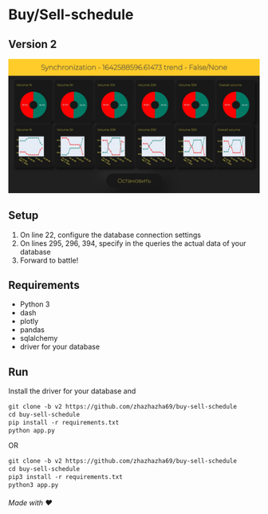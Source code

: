 # Buy/Sell-schedule 
## Version 2
![Screenshot](https://github.com/zhazhazha69/buy-sell-schedule/blob/v2/Screenshot.jpg?raw=true)

## Setup
1. On line 22, configure the database connection settings
2. On lines 295, 296, 394, specify in the queries the actual data of your database
3. Forward to battle!

## Requirements
- Python 3
- dash
- plotly
- pandas
- sqlalchemy
- driver for your database

## Run
Install the driver for your database and
```
git clone -b v2 https://github.com/zhazhazha69/buy-sell-schedule
cd buy-sell-schedule
pip install -r requirements.txt 
python app.py 
``` 
OR 
```
git clone -b v2 https://github.com/zhazhazha69/buy-sell-schedule
cd buy-sell-schedule
pip3 install -r requirements.txt
python3 app.py
```

###### Made with ♥️
